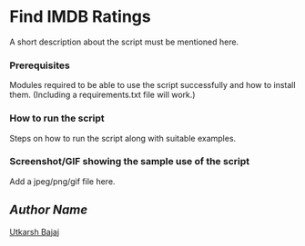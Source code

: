 # Find IMDB Ratings 
<!--Remove the below lines and add yours -->
A short description about the script must be mentioned here.

### Prerequisites
<!--Remove the below lines and add yours -->
Modules required to be able to use the script successfully and how to install them. (Including a requirements.txt file will work.)

### How to run the script
<!--Remove the below lines and add yours -->
Steps on how to run the script along with suitable examples.

### Screenshot/GIF showing the sample use of the script
<!--Remove the below lines and add yours -->
Add a jpeg/png/gif file here.

## *Author Name*
<!--Remove the below lines and add yours -->
<a href = "https://github.com/utkarshbajaj"> Utkarsh Bajaj </a>
